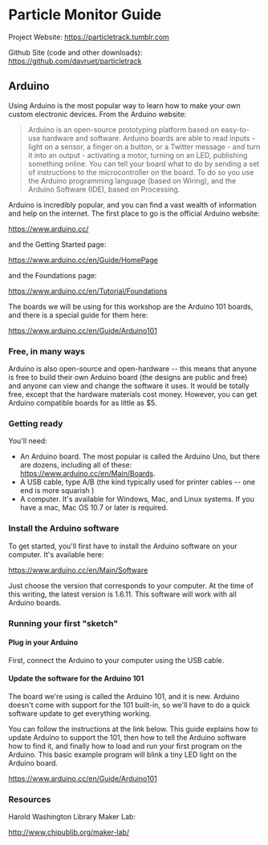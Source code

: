 # Particle Monitor Guide

Project Website:
https://particletrack.tumblr.com

Github Site (code and other downloads):
https://github.com/davruet/particletrack

## Arduino

Using Arduino is the most popular way to learn how to make your own custom electronic devices. From the Arduino website:

> Arduino is an open-source prototyping platform based on easy-to-use hardware and software. Arduino boards are able to read inputs - light on a sensor, a finger on a button, or a Twitter message - and turn it into an output - activating a motor, turning on an LED, publishing something online. You can tell your board what to do by sending a set of instructions to the microcontroller on the board. To do so you use the Arduino programming language (based on Wiring), and the Arduino Software (IDE), based on Processing.
    
Arduino is incredibly popular, and you can find a vast wealth of information and help on the internet. The first place to go is the official Arduino website:

https://www.arduino.cc/

and the Getting Started page:

https://www.arduino.cc/en/Guide/HomePage

and the Foundations page:

https://www.arduino.cc/en/Tutorial/Foundations

The boards we will be using for this workshop are the Arduino 101 boards, and there is a special guide for them here:

https://www.arduino.cc/en/Guide/Arduino101
    
    
### Free, in many ways
Arduino is also open-source and open-hardware -- this means that anyone is free to build their own Arduino board (the designs are public and free) and anyone can view and change the software it uses. It would be totally free, except that the hardware materials cost money. However, you can get Arduino compatible boards for as little as $5. 

### Getting ready

You'll need:
* An Arduino board. The most popular is called the Arduino Uno, but there are dozens, including all of these: https://www.arduino.cc/en/Main/Boards.
* A USB cable, type A/B (the kind typically used for printer cables -- one end is more squarish )
* A computer. It's available for Windows, Mac, and Linux systems. If you have a mac, Mac OS 10.7 or later is required.


### Install the Arduino software

To get started, you'll first have to install the Arduino software on your computer. It's available here:

https://www.arduino.cc/en/Main/Software

Just choose the version that corresponds to your computer. At the time of this writing, the latest version is 1.6.11. This software will work with all Arduino boards.


### Running your first "sketch"

#### Plug in your Arduino

First, connect the Arduino to your computer using the USB cable.

#### Update the software for the Arduino 101

The board we're using is called the Arduino 101, and it is new. Arduino doesn't come with support for the 101 built-in, so we'll have to do a quick software update to get everything working.

You can follow the instructions at the link below. This guide explains how to update Arduino to support the 101, then how to tell the Arduino software how to find it, and finally how to load and run your first program on the Arduino. This basic example program will blink a tiny LED light on the Arduino board.

https://www.arduino.cc/en/Guide/Arduino101

### Resources

Harold Washington Library Maker Lab:

http://www.chipublib.org/maker-lab/









